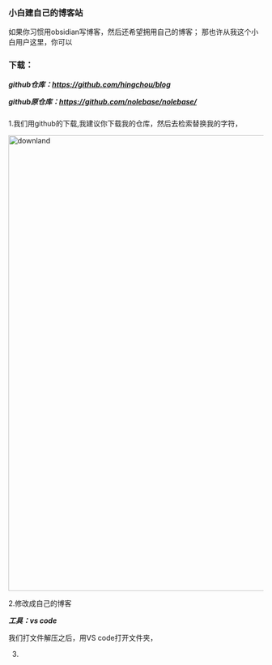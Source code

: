 
### 小白建自己的博客站

如果你习惯用obsidian写博客，然后还希望拥用自己的博客；
那也许从我这个小白用户这里，你可以

### 下载：

***github仓库：https://github.com/hingchou/blog***

***github原仓库：https://github.com/nolebase/nolebase/***

### 

1.我们用github的下载,我建议你下载我的仓库，然后去检索替换我的字符，

<img src="https://i.postimg.cc/GhmWz2SR/20240530142508.png" alt="downland" width="900" height="auto">

2.修改成自己的博客

***工具：vs code***

我们打文件解压之后，用VS code打开文件夹，


3.


